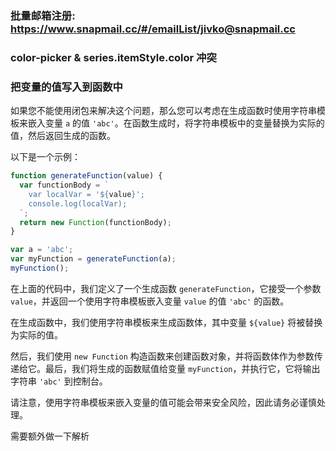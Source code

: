 ### 批量邮箱注册: https://www.snapmail.cc/#/emailList/jivko@snapmail.cc



### color-picker & series.itemStyle.color 冲突



### 把变量的值写入到函数中

如果您不能使用闭包来解决这个问题，那么您可以考虑在生成函数时使用字符串模板来嵌入变量 `a` 的值 `'abc'`。在函数生成时，将字符串模板中的变量替换为实际的值，然后返回生成的函数。

以下是一个示例：

```js
function generateFunction(value) {
  var functionBody = `
    var localVar = '${value}';
    console.log(localVar);
  `;
  return new Function(functionBody);
}

var a = 'abc';
var myFunction = generateFunction(a);
myFunction();
```

在上面的代码中，我们定义了一个生成函数 `generateFunction`，它接受一个参数 `value`，并返回一个使用字符串模板嵌入变量 `value` 的值 `'abc'` 的函数。

在生成函数中，我们使用字符串模板来生成函数体，其中变量 `${value}` 将被替换为实际的值。

然后，我们使用 `new Function` 构造函数来创建函数对象，并将函数体作为参数传递给它。最后，我们将生成的函数赋值给变量 `myFunction`，并执行它，它将输出字符串 `'abc'` 到控制台。

请注意，使用字符串模板来嵌入变量的值可能会带来安全风险，因此请务必谨慎处理。



需要额外做一下解析